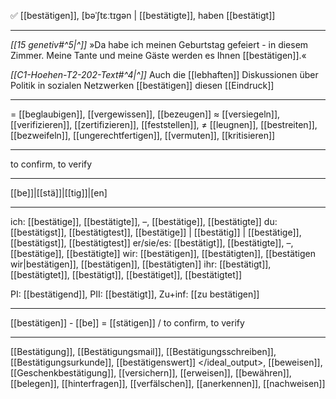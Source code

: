 ✅ [[bestätigen]], [bəˈʃtɛːtɪɡən | [[bestätigte]], haben [[bestätigt]]

---
*[[15 genetiv#^5|^]]* »Da habe ich meinen Geburtstag gefeiert - in diesem Zimmer. Meine Tante und meine Gäste werden es Ihnen [[bestätigen]].«

*[[C1-Hoehen-T2-202-Text#^4|^]]* Auch die [[lebhaften]] Diskussionen über Politik in sozialen Netzwerken [[bestätigen]] diesen [[Eindruck]]


---
= [[beglaubigen]], [[vergewissen]], [[bezeugen]]
≈ [[versiegeln]], [[verifizieren]], [[zertifizieren]], [[feststellen]],
≠ [[leugnen]], [[bestreiten]], [[bezweifeln]],  [[ungerechtfertigen]],  [[vermuten]], [[kritisieren]]

---
to confirm, to verify

---
[[be]]|[[stä]]|[[tig]]|[en]

---
ich: [[bestätige]], [[bestätigte]], –, [[bestätige]], [[bestätigte]]
du: [[bestätigst]], [[bestätigtest]], [[bestätige]] | [[bestätig]] | [[bestätige]], [[bestätigst]], [[bestätigtest]]
er/sie/es: [[bestätigt]], [[bestätigte]], –, [[bestätige]], [[bestätigte]]
wir: [[bestätigen]], [[bestätigten]], [[bestätigen wir|bestätigen]], [[bestätigen]], [[bestätigten]]
ihr: [[bestätigt]], [[bestätigtet]], [[bestätigt]], [[bestätiget]], [[bestätigtet]]

PI: [[bestätigend]], PII: [[bestätigt]], Zu+inf: [[zu bestätigen]]

---
[[bestätigen]] - [[be]] = [[stätigen]] / to confirm, to verify

---
[[Bestätigung]], [[Bestätigungsmail]], [[Bestätigungsschreiben]], [[Bestätigungsurkunde]], [[bestätigenswert]]
</ideal_output>, [[beweisen]], [[Geschenkbestätigung]], [[versichern]], [[erweisen]], [[bewähren]], [[belegen]], [[hinterfragen]], [[verfälschen]], [[anerkennen]], [[nachweisen]]